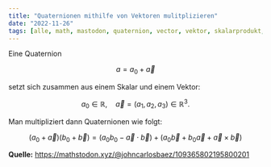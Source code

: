 ```yaml
---
title: "Quaternionen mithilfe von Vektoren mulitplizieren"
date: "2022-11-26"
tags: [alle, math, mastodon, quaternion, vector, vektor, skalarprodukt, dot_product, cross_product, kreuzprodukt, multiplication, multiplikation]
---
```


Eine Quaternion

$$a=a_{0}+\vec{a}$$

setzt sich zusammen aus einem Skalar und einem Vektor:

$$a_{0} \in \mathbb{R}, \quad \vec{a}=(a_{1},a_{2},a_{3}) \in \mathbb{R}^{3}.$$

Man multipliziert dann Quaternionen wie folgt:

$$(a_{0}+\vec{a})(b_{0}+\vec{b})=(a_{0}b_{0}-\vec{a}\cdot\vec{b})+(a_{0}\vec{b}+b_{0}\vec{a}+\vec{a}\times\vec{b})$$


**Quelle:** https://mathstodon.xyz/@johncarlosbaez/109365802195800201
 